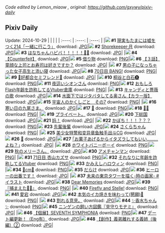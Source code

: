 *Code edited by Lemon_miaow , original: https://github.com/gxywy/pixiv-daily*
## Pixiv Daily 
Update: 2024-10-29
|      |      |      |
| :----: | :----: | :----: |
|![](https://pximg.lemonmiaow.xyz/c/240x480/img-master/img/2024/10/27/18/00/06/123727744_p0_master1200.jpg) **#1** [現実もたまには嘘をつく214「一緒に行こう」](https://www.pixiv.net/artworks/123727744) download: [JPG](https://pximg.lemonmiaow.xyz/img-original/img/2024/10/27/18/00/06/123727744_p0.jpg)|![](https://pximg.lemonmiaow.xyz/c/240x480/img-master/img/2024/10/27/06/08/20/123713388_p0_master1200.jpg) **#2** [Shorekeeper·月](https://www.pixiv.net/artworks/123713388) download: [JPG](https://pximg.lemonmiaow.xyz/img-original/img/2024/10/27/06/08/20/123713388_p0.jpg)|![](https://pximg.lemonmiaow.xyz/c/240x480/img-master/img/2024/10/27/00/00/04/123705627_p0_master1200.jpg) **#3** [ほなちゃんハピバ！！！！！🎂🎉](https://www.pixiv.net/artworks/123705627) download: [JPG](https://pximg.lemonmiaow.xyz/img-original/img/2024/10/27/00/00/04/123705627_p0.jpg)|
|![](https://pximg.lemonmiaow.xyz/c/240x480/img-master/img/2024/10/27/15/27/53/123723791_p0_master1200.jpg) **#4** [【Counterfeit】](https://www.pixiv.net/artworks/123723791) download: [JPG](https://pximg.lemonmiaow.xyz/img-original/img/2024/10/27/15/27/53/123723791_p0.jpg)|![](https://pximg.lemonmiaow.xyz/c/240x480/img-master/img/2024/10/27/00/00/57/123705825_p0_master1200.jpg) **#5** [借り物](https://www.pixiv.net/artworks/123705825) download: [PNG](https://pximg.lemonmiaow.xyz/img-original/img/2024/10/27/00/00/57/123705825_p0.png)|![](https://pximg.lemonmiaow.xyz/c/240x480/img-master/img/2024/10/28/00/09/43/123741941_p0_master1200.jpg) **#6** [【３話】童顔な上司とお寿司は好きですか？](https://www.pixiv.net/artworks/123741941) download: [JPG](https://pximg.lemonmiaow.xyz/img-original/img/2024/10/28/00/09/43/123741941_p0.jpg)|
|![](https://pximg.lemonmiaow.xyz/c/240x480/img-master/img/2024/10/27/00/02/40/123706023_p0_master1200.jpg) **#7** [男の子になっちゃった女子高生と添い寝](https://www.pixiv.net/artworks/123706023) download: [JPG](https://pximg.lemonmiaow.xyz/img-original/img/2024/10/27/00/02/40/123706023_p0.jpg)|![](https://pximg.lemonmiaow.xyz/c/240x480/img-master/img/2024/10/27/00/00/27/123705735_p0_master1200.jpg) **#8** [70日目 BANG!](https://www.pixiv.net/artworks/123705735) download: [PNG](https://pximg.lemonmiaow.xyz/img-original/img/2024/10/27/00/00/27/123705735_p0.png)|![](https://pximg.lemonmiaow.xyz/c/240x480/img-master/img/2024/10/27/00/07/02/123706329_p0_master1200.jpg) **#9** [💜好都合セミフレンド💜](https://www.pixiv.net/artworks/123706329) download: [JPG](https://pximg.lemonmiaow.xyz/img-original/img/2024/10/27/00/07/02/123706329_p0.jpg)|
|![](https://pximg.lemonmiaow.xyz/c/240x480/img-master/img/2024/10/27/13/28/09/123721114_p0_master1200.jpg) **#10** [桐谷と白石❽](https://www.pixiv.net/artworks/123721114) download: [PNG](https://pximg.lemonmiaow.xyz/img-original/img/2024/10/27/13/28/09/123721114_p0.png)|![](https://pximg.lemonmiaow.xyz/c/240x480/img-master/img/2024/10/27/00/34/30/123707507_p0_master1200.jpg) **#11** [夜這いシオンさん](https://www.pixiv.net/artworks/123707507) download: [PNG](https://pximg.lemonmiaow.xyz/img-original/img/2024/10/27/00/34/30/123707507_p0.png)|![](https://pximg.lemonmiaow.xyz/c/240x480/img-master/img/2024/10/27/20/04/25/123731987_p0_master1200.jpg) **#12** [おもしろFlash年齢を詐称してるVtuber倉庫](https://www.pixiv.net/artworks/123731987) download: [PNG](https://pximg.lemonmiaow.xyz/img-original/img/2024/10/27/20/04/25/123731987_p0.png)|
|![](https://pximg.lemonmiaow.xyz/c/240x480/img-master/img/2024/10/27/00/01/06/123705848_p0_master1200.jpg) **#13** [キャンディと薔薇の歌](https://www.pixiv.net/artworks/123705848) download: [JPG](https://pximg.lemonmiaow.xyz/img-original/img/2024/10/27/00/01/06/123705848_p0.jpg)|![](https://pximg.lemonmiaow.xyz/c/240x480/img-master/img/2024/10/27/00/58/41/123708243_p0_master1200.jpg) **#14** [水面下ではジタバタしてる奥さん【カラー版】](https://www.pixiv.net/artworks/123708243) download: [JPG](https://pximg.lemonmiaow.xyz/img-original/img/2024/10/27/00/58/41/123708243_p0.jpg)|![](https://pximg.lemonmiaow.xyz/c/240x480/img-master/img/2024/10/27/08/06/59/123715025_p0_master1200.jpg) **#15** [宇宙人のかくしごと　その7](https://www.pixiv.net/artworks/123715025) download: [PNG](https://pximg.lemonmiaow.xyz/img-original/img/2024/10/27/08/06/59/123715025_p0.png)|
|![](https://pximg.lemonmiaow.xyz/c/240x480/img-master/img/2024/10/27/18/36/54/123729043_p0_master1200.jpg) **#16** [寒い日の九尾さま。](https://www.pixiv.net/artworks/123729043) download: [JPG](https://pximg.lemonmiaow.xyz/img-original/img/2024/10/27/18/36/54/123729043_p0.jpg)|![](https://pximg.lemonmiaow.xyz/c/240x480/img-master/img/2024/10/27/00/00/20/123705709_p0_master1200.jpg) **#17** [🤍](https://www.pixiv.net/artworks/123705709) download: [PNG](https://pximg.lemonmiaow.xyz/img-original/img/2024/10/27/00/00/20/123705709_p0.png)|![](https://pximg.lemonmiaow.xyz/c/240x480/img-master/img/2024/10/27/16/08/28/123724754_p0_master1200.jpg) **#18** [💐✨](https://www.pixiv.net/artworks/123724754) download: [PNG](https://pximg.lemonmiaow.xyz/img-original/img/2024/10/27/16/08/28/123724754_p0.png)|
|![](https://pximg.lemonmiaow.xyz/c/240x480/img-master/img/2024/10/27/02/52/48/123710954_p0_master1200.jpg) **#19** [プライベート。](https://www.pixiv.net/artworks/123710954) download: [JPG](https://pximg.lemonmiaow.xyz/img-original/img/2024/10/27/02/52/48/123710954_p0.jpg)|![](https://pximg.lemonmiaow.xyz/c/240x480/img-master/img/2024/10/27/14/28/51/123722417_p0_master1200.jpg) **#20** [下総国](https://www.pixiv.net/artworks/123722417) download: [JPG](https://pximg.lemonmiaow.xyz/img-original/img/2024/10/27/14/28/51/123722417_p0.jpg)|![](https://pximg.lemonmiaow.xyz/c/240x480/img-master/img/2024/10/27/03/34/45/123711592_p0_master1200.jpg) **#21** [妈！](https://www.pixiv.net/artworks/123711592) download: [JPG](https://pximg.lemonmiaow.xyz/img-original/img/2024/10/27/03/34/45/123711592_p0.jpg)|
|![](https://pximg.lemonmiaow.xyz/c/240x480/img-master/img/2024/10/27/12/08/29/123719483_p0_master1200.jpg) **#22** [かぼち！！！？？？](https://www.pixiv.net/artworks/123719483) download: [PNG](https://pximg.lemonmiaow.xyz/img-original/img/2024/10/27/12/08/29/123719483_p0.png)|![](https://pximg.lemonmiaow.xyz/c/240x480/img-master/img/2024/10/27/00/35/37/123707543_p0_master1200.jpg) **#23** [先輩後輩](https://www.pixiv.net/artworks/123707543) download: [JPG](https://pximg.lemonmiaow.xyz/img-original/img/2024/10/27/00/35/37/123707543_p0.jpg)|![](https://pximg.lemonmiaow.xyz/c/240x480/img-master/img/2024/10/27/00/03/04/123706056_p0_master1200.jpg) **#24** [さくらちゃん](https://www.pixiv.net/artworks/123706056) download: [PNG](https://pximg.lemonmiaow.xyz/img-original/img/2024/10/27/00/03/04/123706056_p0.png)|
|![](https://pximg.lemonmiaow.xyz/c/240x480/img-master/img/2024/10/27/01/19/06/123708878_p0_master1200.jpg) **#25** [美少女特警和变异章鱼触手战斗CG](https://www.pixiv.net/artworks/123708878) download: [JPG](https://pximg.lemonmiaow.xyz/img-original/img/2024/10/27/01/19/06/123708878_p0.jpg)|![](https://pximg.lemonmiaow.xyz/c/240x480/img-master/img/2024/10/27/00/06/30/123706297_p0_master1200.jpg) **#26** [💙](https://www.pixiv.net/artworks/123706297) download: [JPG](https://pximg.lemonmiaow.xyz/img-original/img/2024/10/27/00/06/30/123706297_p0.jpg)|![](https://pximg.lemonmiaow.xyz/c/240x480/img-master/img/2024/10/28/17/12/16/123757994_p0_master1200.jpg) **#27** [｢お菓子あげるからイタズラしてもいい………よね？｣](https://www.pixiv.net/artworks/123757994) download: [JPG](https://pximg.lemonmiaow.xyz/img-original/img/2024/10/28/17/12/16/123757994_p0.jpg)|
|![](https://pximg.lemonmiaow.xyz/c/240x480/img-master/img/2024/10/27/13/27/13/123721103_p0_master1200.jpg) **#28** [ホワイトバニーボーイ](https://www.pixiv.net/artworks/123721103) download: [PNG](https://pximg.lemonmiaow.xyz/img-original/img/2024/10/27/13/27/13/123721103_p0.png)|![](https://pximg.lemonmiaow.xyz/c/240x480/img-master/img/2024/10/28/16/12/27/123756813_p0_master1200.jpg) **#29** [秋のメリーさん。](https://www.pixiv.net/artworks/123756813) download: [JPG](https://pximg.lemonmiaow.xyz/img-original/img/2024/10/28/16/12/27/123756813_p0.jpg)|![](https://pximg.lemonmiaow.xyz/c/240x480/img-master/img/2024/10/27/20/23/37/123732671_p0_master1200.jpg) **#30** [アメチャンマン](https://www.pixiv.net/artworks/123732671) download: [PNG](https://pximg.lemonmiaow.xyz/img-original/img/2024/10/27/20/23/37/123732671_p0.png)|
|![](https://pximg.lemonmiaow.xyz/c/240x480/img-master/img/2024/10/28/23/34/39/123769739_p0_master1200.jpg) **#31** [71日目 杏山カズサ](https://www.pixiv.net/artworks/123769739) download: [PNG](https://pximg.lemonmiaow.xyz/img-original/img/2024/10/28/23/34/39/123769739_p0.png)|![](https://pximg.lemonmiaow.xyz/c/240x480/img-master/img/2024/10/28/21/09/57/123764604_p0_master1200.jpg) **#32** [それなりに年齢を詐称してるVtuber](https://www.pixiv.net/artworks/123764604) download: [PNG](https://pximg.lemonmiaow.xyz/img-original/img/2024/10/28/21/09/57/123764604_p0.png)|![](https://pximg.lemonmiaow.xyz/c/240x480/img-master/img/2024/10/28/12/11/00/123753204_p0_master1200.jpg) **#33** [かみえしハロウィン](https://www.pixiv.net/artworks/123753204) download: [PNG](https://pximg.lemonmiaow.xyz/img-original/img/2024/10/28/12/11/00/123753204_p0.png)|
|![](https://pximg.lemonmiaow.xyz/c/240x480/img-master/img/2024/10/27/20/32/03/123732955_p0_master1200.jpg) **#34** [🌻cm🌻](https://www.pixiv.net/artworks/123732955) download: [PNG](https://pximg.lemonmiaow.xyz/img-original/img/2024/10/27/20/32/03/123732955_p0.png)|![](https://pximg.lemonmiaow.xyz/c/240x480/img-master/img/2024/10/27/00/11/03/123706555_p0_master1200.jpg) **#35** [だらけ](https://www.pixiv.net/artworks/123706555) download: [JPG](https://pximg.lemonmiaow.xyz/img-original/img/2024/10/27/00/11/03/123706555_p0.jpg)|![](https://pximg.lemonmiaow.xyz/c/240x480/img-master/img/2024/10/27/18/00/19/123727783_p0_master1200.jpg) **#36** [ヒーローの出番です！](https://www.pixiv.net/artworks/123727783) download: [JPG](https://pximg.lemonmiaow.xyz/img-original/img/2024/10/27/18/00/19/123727783_p0.jpg)|
|![](https://pximg.lemonmiaow.xyz/c/240x480/img-master/img/2024/10/27/20/19/04/123732518_p0_master1200.jpg) **#37** [未来の東京タワーを描く-時の画家-  #イラスト](https://www.pixiv.net/artworks/123732518) download: [JPG](https://pximg.lemonmiaow.xyz/img-original/img/2024/10/27/20/19/04/123732518_p0.jpg)|![](https://pximg.lemonmiaow.xyz/c/240x480/img-master/img/2024/10/27/15/23/03/123723680_p0_master1200.jpg) **#38** [Dear Memories](https://www.pixiv.net/artworks/123723680) download: [JPG](https://pximg.lemonmiaow.xyz/img-original/img/2024/10/27/15/23/03/123723680_p0.jpg)|![](https://pximg.lemonmiaow.xyz/c/240x480/img-master/img/2024/10/28/00/02/39/123741492_p0_master1200.jpg) **#39** [『捕まえた💚💙』](https://www.pixiv.net/artworks/123741492) download: [PNG](https://pximg.lemonmiaow.xyz/img-original/img/2024/10/28/00/02/39/123741492_p0.png)|
|![](https://pximg.lemonmiaow.xyz/c/240x480/img-master/img/2024/10/28/00/11/28/123742022_p0_master1200.jpg) **#40** [Firefly and Stelle!](https://www.pixiv.net/artworks/123742022) download: [PNG](https://pximg.lemonmiaow.xyz/img-original/img/2024/10/28/00/11/28/123742022_p0.png)|![](https://pximg.lemonmiaow.xyz/c/240x480/img-master/img/2024/10/27/19/19/22/123730414_p0_master1200.jpg) **#41** [愛宕](https://www.pixiv.net/artworks/123730414) download: [JPG](https://pximg.lemonmiaow.xyz/img-original/img/2024/10/27/19/19/22/123730414_p0.jpg)|![](https://pximg.lemonmiaow.xyz/c/240x480/img-master/img/2024/10/27/14/39/44/123722677_p0_master1200.jpg) **#42** [本気のイカ焼きを味わって(懇願)🥺](https://www.pixiv.net/artworks/123722677) download: [PNG](https://pximg.lemonmiaow.xyz/img-original/img/2024/10/27/14/39/44/123722677_p0.png)|
|![](https://pximg.lemonmiaow.xyz/c/240x480/img-master/img/2024/10/28/18/41/46/123760302_p0_master1200.jpg) **#43** [割れる意見。](https://www.pixiv.net/artworks/123760302) download: [JPG](https://pximg.lemonmiaow.xyz/img-original/img/2024/10/28/18/41/46/123760302_p0.jpg)|![](https://pximg.lemonmiaow.xyz/c/240x480/img-master/img/2024/10/27/16/43/29/123725620_p0_master1200.jpg) **#44** [✨香水ちゃん✨](https://www.pixiv.net/artworks/123725620) download: [PNG](https://pximg.lemonmiaow.xyz/img-original/img/2024/10/27/16/43/29/123725620_p0.png)|![](https://pximg.lemonmiaow.xyz/c/240x480/img-master/img/2024/10/28/11/52/48/123752837_p0_master1200.jpg) **#45** [ニンゲンの飼い方図鑑『見守りモヂミ』](https://www.pixiv.net/artworks/123752837) download: [JPG](https://pximg.lemonmiaow.xyz/img-original/img/2024/10/28/11/52/48/123752837_p0.jpg)|
|![](https://pximg.lemonmiaow.xyz/c/240x480/img-master/img/2024/10/28/00/29/45/123742690_p0_master1200.jpg) **#46** [【個展】SEVENTH SYMPHONIA](https://www.pixiv.net/artworks/123742690) download: [PNG](https://pximg.lemonmiaow.xyz/img-original/img/2024/10/28/00/29/45/123742690_p0.png)|![](https://pximg.lemonmiaow.xyz/c/240x480/img-master/img/2024/10/27/12/24/11/123719824_p0_master1200.jpg) **#47** [デート編更新！（Eng有）](https://www.pixiv.net/artworks/123719824) download: [JPG](https://pximg.lemonmiaow.xyz/img-original/img/2024/10/27/12/24/11/123719824_p0.jpg)|![](https://pximg.lemonmiaow.xyz/c/240x480/img-master/img/2024/10/27/23/20/42/123739536_p0_master1200.jpg) **#48** [【創作】義弟離れする義姉（後編）②](https://www.pixiv.net/artworks/123739536) download: [JPG](https://pximg.lemonmiaow.xyz/img-original/img/2024/10/27/23/20/42/123739536_p0.jpg)|
